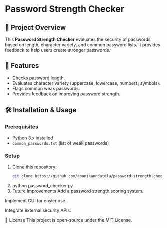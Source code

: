 # Password Strength Checker

## 📌 Project Overview
This **Password Strength Checker** evaluates the security of passwords based on length, character variety, and common password lists. It provides feedback to help users create stronger passwords.

## 🚀 Features
- Checks password length.
- Evaluates character variety (uppercase, lowercase, numbers, symbols).
- Flags common weak passwords.
- Provides feedback on improving password strength.


## 🛠️ Installation & Usage
### **Prerequisites**
- Python 3.x installed
- `common_passwords.txt` (list of weak passwords)

### **Setup**
1. Clone this repository:
   ```bash
   git clone https://github.com/abanikanndatolu/password-strength-checker.git
2. python password_checker.py
3. Future Improvements
Add a password strength scoring system.

Implement GUI for easier use.

Integrate external security APIs.

🔗 License
This project is open-source under the MIT License.

